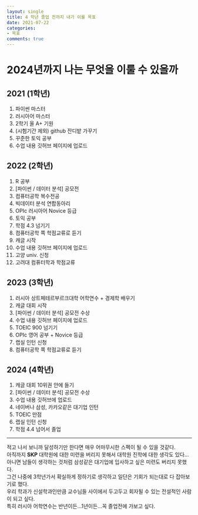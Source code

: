 ```yaml
---
layout: single
title: 4 학년 졸업 전까지 내가 이룰 목표
date: 2021-07-22
categories: 
- 목표
comments: true
---
```


# 2024년까지 나는 무엇을 이룰 수 있을까

## 2021 (1학년)
1. 파이썬 마스터
2. 러시아어 마스터
3. 2학기 올 A+ 기원
4. (시험기간 제외) github 잔디밭 가꾸기
5. 꾸준한 토익 공부
6. 수업 내용 깃허브 페이지에 업로드

## 2022 (2학년)
1. R 공부
2. [파이썬 / 데이터 분석] 공모전
3. 컴퓨터공학 복수전공
4. 빅데이터 분석 연합동아리
5. OPIc 러시아어 Novice 등급
6. 토익 공부
7. 학점 4.3 넘기기
8. 컴퓨터공학 쪽 학점교류로 듣기
9. 캐글 시작
10. 수업 내용 깃허브 페이지에 업로드
11. 고양 univ. 신청
12. 고려대 컴퓨터학과 학점교류

## 2023 (3학년)
1. 러시아 상트페테르부르크대학 어학연수 + 경제학 배우기
2. 캐글 대회 시작
3. [파이썬 / 데이터 분석] 공모전 수상
4. 수업 내용 깃허브 페이지에 업로드
5. TOEIC 900 넘기기
6. OPIc 영어 공부 + Novice 등급
7. 랩실 인턴 신청
8. 컴퓨터공학 쪽 학점교류로 듣기

## 2024 (4학년)
1. 캐글 대회 10위권 안에 들기
2. [파이썬 / 데이터 분석] 공모전 수상
3. 수업 내용 깃허브에 업로드
4. 네이버나 삼성, 카카오같은 대기업 인턴
5. TOEIC 만점
6. 랩실 인턴 신청
7. 학점 4.4 넘어서 졸업

***
적고 나서 보니까 달성하기만 한다면 매우 어마무시한 스펙이 될 수 있을 것같다.   
아직까지 **SKP** 대학원에 대한 미련을 버리지 못해서 대학원 진학에 대한 생각도 있다...   
아니면 남들이 생각하는 것처럼 삼성같은 대기업에 입사하고 싶은 미련도 버리지 못했다.   
그건 나중에 3학년가서 확실하게 정하기로 생각하고 일단은 기회가 되는대로 다 잡아보기로 했다.   
우리 학과가 신설학과인만큼 교수님들 사이에서 두고두고 회자될 수 있는 전설적인 사람이 되고 싶다.   
특히 러시아 어학연수는 반년이든...1년이든...꼭 졸업전에 가보고 싶다.

